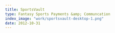 ```yaml
---
title: SportsVault
type: Fantasy Sports Payments &amp; Communcation
index_image: "work/sportsvault-desktop-1.png"
date: 2012-10-31
---
```

